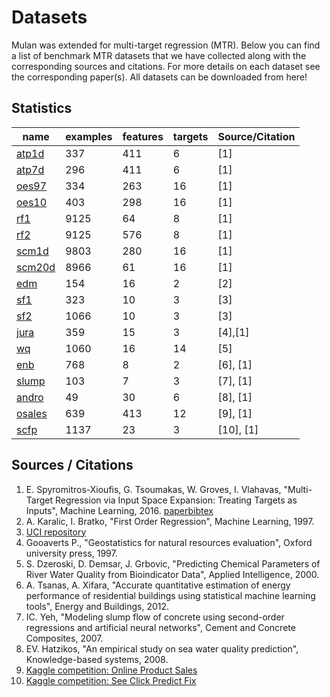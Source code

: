 # Datasets

Mulan was extended for multi-target regression (MTR). Below you can find a list of benchmark MTR datasets that we have collected along with the corresponding sources and citations. For more details on each dataset see the corresponding paper(s). All datasets can be downloaded from here!

## Statistics

| name | examples | features | targets | Source/Citation | 
| ---- | -------- | -------- | ------- | --------------- |
| [atp1d](https://github.com/tsoumakas/mulan/tree/master/data/multi-target/atp1d.arff) | 337 | 411 | 6 | [1] |
| [atp7d](https://github.com/tsoumakas/mulan/tree/master/data/multi-target/atp7d.arff)	| 296 | 411	| 6	| [1] |
| [oes97](https://github.com/tsoumakas/mulan/tree/master/data/multi-target/oes97.arff)	| 334 | 263 | 16 | [1] |
| [oes10](https://github.com/tsoumakas/mulan/tree/master/data/multi-target/oes10.arff) | 403 | 298 | 16 | [1] |
| [rf1](https://github.com/tsoumakas/mulan/tree/master/data/multi-target/rf1.arff) | 9125 | 64 | 8 | [1] |
| [rf2](https://github.com/tsoumakas/mulan/tree/master/data/multi-target/rf2.arff) | 9125 | 576 | 8 | [1] |
| [scm1d](https://github.com/tsoumakas/mulan/tree/master/data/multi-target/scm1d.arff)	| 9803 | 280 | 16 | [1] |
| [scm20d](https://github.com/tsoumakas/mulan/tree/master/data/multi-target/scm20d.arff) | 8966 | 61 | 16 | [1] |
| [edm](https://github.com/tsoumakas/mulan/tree/master/data/multi-target/edm.arff) | 154 | 16 | 2 | [2] |
| [sf1](https://github.com/tsoumakas/mulan/tree/master/data/multi-target/sf1.arff) | 323 | 10 | 3 | [3] |
| [sf2](https://github.com/tsoumakas/mulan/tree/master/data/multi-target/sf2.arff) | 1066 | 10 | 3 | [3] |
| [jura](https://github.com/tsoumakas/mulan/tree/master/data/multi-target/jura.arff) | 359 | 15 | 3 | [4],[1] |
| [wq](https://github.com/tsoumakas/mulan/tree/master/data/multi-target/wq.arff) | 1060 | 16 | 14 | [5] |
| [enb](https://github.com/tsoumakas/mulan/tree/master/data/multi-target/enb.arff) | 768 | 8 | 2 | [6], [1] |
| [slump](https://github.com/tsoumakas/mulan/tree/master/data/multi-target/slump.arff) | 103 | 7 | 3 | [7], [1] |
| [andro](https://github.com/tsoumakas/mulan/tree/master/data/multi-target/andro.arff)	| 49 | 30 | 6 | [8], [1] |
| [osales](https://github.com/tsoumakas/mulan/tree/master/data/multi-target/osales.arff) | 639 | 413 | 12 | [9], [1] |
| [scfp](https://github.com/tsoumakas/mulan/tree/master/data/multi-target/scfp.arff) | 1137 | 23 | 3 | [10], [1] |

## Sources / Citations
1. E. Spyromitros-Xioufis, G. Tsoumakas, W. Groves, I. Vlahavas, "Multi-Target Regression via Input Space Expansion: Treating Targets as Inputs", Machine Learning, 2016. [paper](http://link.springer.com/article/10.1007%2Fs10994-016-5546-z)[bibtex](http://users.auth.gr/espyromi/publications/bibtex/spyromitros2016mlj.bib)
2. A. Karalic, I. Bratko, "First Order Regression", Machine Learning, 1997.
3. [UCI repository](http://archive.ics.uci.edu/ml/datasets/Solar+Flare)
4. Gooaverts P., "Geostatistics for natural resources evaluation", Oxford university press, 1997.
5. S. Dzeroski, D. Demsar, J. Grbovic, "Predicting Chemical Parameters of River Water Quality from Bioindicator Data", Applied Intelligence, 2000.
6. A. Tsanas, A. Xifara, "Accurate quantitative estimation of energy performance of residential buildings using statistical machine learning tools", Energy and Buildings, 2012.
7. IC. Yeh, "Modeling slump flow of concrete using second-order regressions and artificial neural networks", Cement and Concrete Composites, 2007.
8. EV. Hatzikos, "An empirical study on sea water quality prediction", Knowledge-based systems, 2008.
9. [Kaggle competition: Online Product Sales](https://www.kaggle.com/c/online-sales)
10. [Kaggle competition: See Click Predict Fix](https://www.kaggle.com/c/see-click-predict-fix)